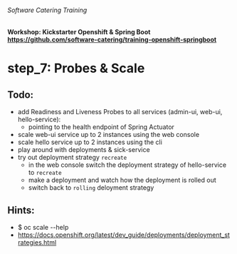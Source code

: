 ###### Software Catering Training
#### Workshop: Kickstarter Openshift & Spring Boot  https://github.com/software-catering/training-openshift-springboot
# step_7: Probes & Scale

## Todo:
* add Readiness and Liveness Probes to all services (admin-ui, web-ui, hello-service):
  * pointing to the health endpoint of Spring Actuator
* scale web-ui service up to 2 instances using the web console
* scale hello service up to 2 instances using the cli
* play around with deployments & sick-service
* try out deployment strategy `recreate`
  * in the web console switch the deployment strategy of hello-service to `recreate`
  * make a deployment and watch how the deployment is rolled out
  * switch back to `rolling` deloyment strategy

## Hints:
* $ oc scale --help
* https://docs.openshift.org/latest/dev_guide/deployments/deployment_strategies.html
